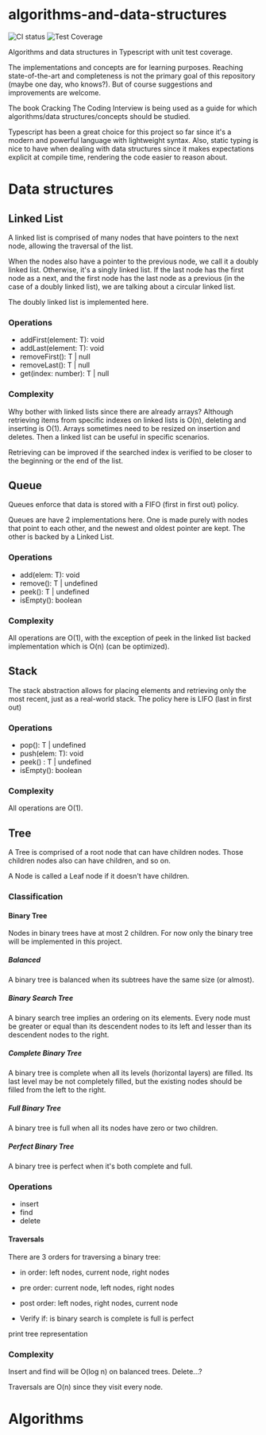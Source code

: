 # algorithms-and-data-structures

![CI status](https://github.com/fredzica/algorithms-and-data-structures/actions/workflows/node.js.yml/badge.svg)
![Test Coverage](https://api.codeclimate.com/v1/badges/c9a7e116c41f7ea2ade9/test_coverage)

Algorithms and data structures in Typescript with unit test coverage.

The implementations and concepts are for learning purposes. Reaching state-of-the-art and completeness is not the primary goal of this repository (maybe one day, who knows?). But of course suggestions and improvements are welcome.

The book Cracking The Coding Interview is being used as a guide for which algorithms/data structures/concepts should be studied.

Typescript has been a great choice for this project so far since it's a modern and powerful language with lightweight syntax. Also, static typing is nice to have when dealing with data structures since it makes expectations explicit at compile time, rendering the code easier to reason about.

# Data structures

## Linked List

A linked list is comprised of many nodes that have pointers to the next node, allowing the traversal of the list.

When the nodes also have a pointer to the previous node, we call it a doubly linked list. Otherwise, it's a singly linked list. If the last node has the first node as a next, and the first node has the last node as a previous (in the case of a doubly linked list), we are talking about a circular linked list.

The doubly linked list is implemented here.

### Operations

- addFirst(element: T): void
- addLast(element: T): void
- removeFirst(): T | null
- removeLast(): T | null
- get(index: number): T | null

### Complexity

Why bother with linked lists since there are already arrays? Although retrieving items from specific indexes on linked lists is O(n), deleting and inserting is O(1). Arrays sometimes need to be resized on insertion and deletes. Then a linked list can be useful in specific scenarios.

Retrieving can be improved if the searched index is verified to be closer to the beginning or the end of the list.

## Queue

Queues enforce that data is stored with a FIFO (first in first out) policy.

Queues are have 2 implementations here. One is made purely with nodes that point to each other, and the newest and oldest pointer are kept. The other is backed by a Linked List.

### Operations

- add(elem: T): void
- remove(): T | undefined
- peek(): T | undefined
- isEmpty(): boolean

### Complexity

All operations are O(1), with the exception of peek in the linked list backed implementation which is O(n) (can be optimized).

## Stack

The stack abstraction allows for placing elements and retrieving only the most recent, just as a real-world stack. The policy here is LIFO (last in first out)

### Operations

- pop(): T | undefined
- push(elem: T): void
- peek() : T | undefined
- isEmpty(): boolean

### Complexity

All operations are O(1).

## Tree

A Tree is comprised of a root node that can have children nodes. Those children nodes also can have children, and so on.

A Node is called a Leaf node if it doesn't have children.

### Classification

#### Binary Tree

Nodes in binary trees have at most 2 children. For now only the binary tree will be implemented in this project.

##### Balanced

A binary tree is balanced when its subtrees have the same size (or almost).

##### Binary Search Tree

A binary search tree implies an ordering on its elements. Every node must be greater or equal than its descendent nodes to its left and lesser than its descendent nodes to the right.

##### Complete Binary Tree

A binary tree is complete when all its levels (horizontal layers) are filled. Its last level may be not completely filled, but the existing nodes should be filled from the left to the right.

##### Full Binary Tree

A binary tree is full when all its nodes have zero or two children.

##### Perfect Binary Tree

A binary tree is perfect when it's both complete and full.

### Operations

- insert
- find
- delete

#### Traversals

There are 3 orders for traversing a binary tree:

- in order: left nodes, current node, right nodes
- pre order: current node, left nodes, right nodes
- post order: left nodes, right nodes, current node

- Verify if:
  is binary search
  is complete
  is full
  is perfect

print tree representation

### Complexity

Insert and find will be O(log n) on balanced trees. Delete...?

Traversals are O(n) since they visit every node.

# Algorithms

